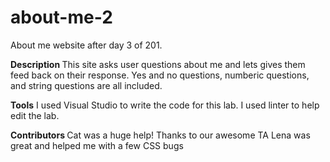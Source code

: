 # about-me-2
About me website after day 3 of 201. 

<strong> Description </strong>
This site asks user questions about me and lets gives them feed back on their response. Yes and no questions, numberic questions, and string questions are all included. 


<strong> Tools</strong>
I used Visual Studio to write the code for this lab. I used linter to help edit the lab. 

<strong> Contributors </strong> 
Cat was a huge help! Thanks to our awesome TA
Lena was great and helped me with a few CSS bugs
